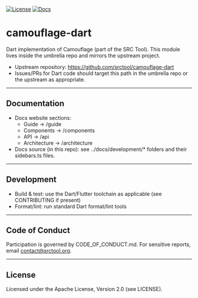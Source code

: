 [![License](https://img.shields.io/badge/license-Apache%202.0-brightgreen.svg)](LICENSE)
[![Docs](https://img.shields.io/badge/docs-Website-blue.svg)](../docs/)

# camouflage-dart

Dart implementation of Camouflage (part of the SRC Tool). This module lives inside the umbrella repo and mirrors the upstream project.

- Upstream repository: https://github.com/srctool/camouflage-dart
- Issues/PRs for Dart code should target this path in the umbrella repo or the upstream as appropriate.

---

## Documentation

- Docs website sections:
  - Guide → /guide
  - Components → /components
  - API → /api
  - Architecture → /architecture
- Docs source (in this repo): see ../docs/development/* folders and their sidebars.ts files.

---

## Development

- Build & test: use the Dart/Flutter toolchain as applicable (see CONTRIBUTING if present)
- Format/lint: run standard Dart format/lint tools

---

## Code of Conduct

Participation is governed by CODE_OF_CONDUCT.md. For sensitive reports, email contact@srctool.org.

---

## License

Licensed under the Apache License, Version 2.0 (see LICENSE).